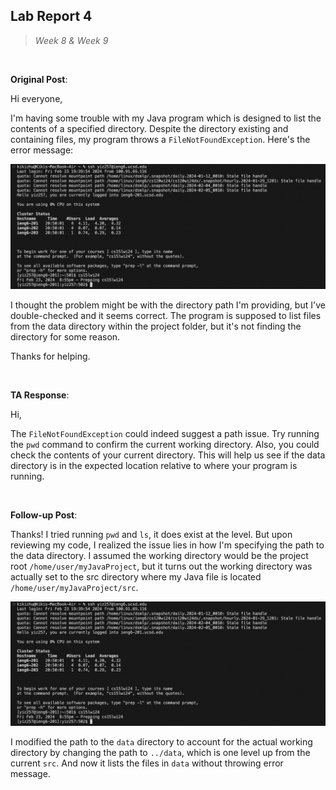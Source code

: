 ## Lab Report 4
> *Week 8 & Week 9*

<br />

**Original Post**: 

Hi everyone,

I'm having some trouble with my Java program which is designed to list the contents of a specified directory. Despite the directory existing and containing files, my program throws a `FileNotFoundException`. Here's the error message:

![Image](1.png)

I thought the problem might be with the directory path I'm providing, but I've double-checked and it seems correct. The program is supposed to list files from the data directory within the project folder, but it's not finding the directory for some reason.

Thanks for helping.

<br />

**TA Response**: 

Hi,

The `FileNotFoundException` could indeed suggest a path issue. Try running the `pwd` command to confirm the current working directory. Also, you could check the contents of your current directory. This will help us see if the data directory is in the expected location relative to where your program is running.

<br />

**Follow-up Post**: 

Thanks! I tried running `pwd` and `ls`, it does exist at the level. But upon reviewing my code, I realized the issue lies in how I'm specifying the path to the data directory. I assumed the working directory would be the project root `/home/user/myJavaProject`, but it turns out the working directory was actually set to the src directory where my Java file is located `/home/user/myJavaProject/src`.

![Image](1.png)

I modified the path to the `data` directory to account for the actual working directory by changing the path to `../data`, which is one level up from the current `src`. And now it lists the files in `data` without throwing error message.
